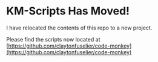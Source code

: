 # KM-Scripts Has Moved!

I have relocated the contents of this repo to a new project.

Please find the scripts now located at [https://github.com/claytonfuselier/code-monkey](https://github.com/claytonfuselier/code-monkey)
